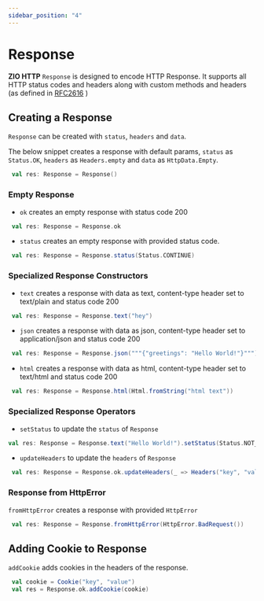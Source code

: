 ```yaml
---
sidebar_position: "4"
---
```

# Response

**ZIO HTTP** `Response` is designed to encode HTTP Response.
It supports all HTTP status codes and headers along with custom methods and headers (as defined in [RFC2616](https://datatracker.ietf.org/doc/html/rfc2616) )

## Creating a Response

`Response` can be created with `status`, `headers` and `data`.  

The below snippet creates a response with default params, `status` as `Status.OK`, `headers` as `Headers.empty` and `data` as `HttpData.Empty`.
```scala
 val res: Response = Response()
```
### Empty Response

- `ok` creates an empty response with status code 200
```scala
 val res: Response = Response.ok
```

- `status` creates an empty response with provided status code.
```scala
 val res: Response = Response.status(Status.CONTINUE)
```

### Specialized Response Constructors

- `text` creates a response with data as text, content-type header set to text/plain and status code 200 
```scala
 val res: Response = Response.text("hey")
```
- `json` creates a response with data as json, content-type header set to application/json and status code 200 
```scala
 val res: Response = Response.json("""{"greetings": "Hello World!"}""")
```
- `html` creates a response with data as html, content-type header set to text/html and status code 200
```scala
 val res: Response = Response.html(Html.fromString("html text"))
```

### Specialized Response Operators

- `setStatus` to update the `status` of `Response`

```scala
val res: Response = Response.text("Hello World!").setStatus(Status.NOT_FOUND)
```

- `updateHeaders` to update the `headers` of `Response`

```scala
 val res: Response = Response.ok.updateHeaders(_ => Headers("key", "value"))
```
### Response from HttpError

`fromHttpError` creates a response with provided `HttpError`
```scala
 val res: Response = Response.fromHttpError(HttpError.BadRequest())
```

## Adding Cookie to Response

`addCookie` adds cookies in the headers of the response.
```scala
 val cookie = Cookie("key", "value")
 val res = Response.ok.addCookie(cookie)
```